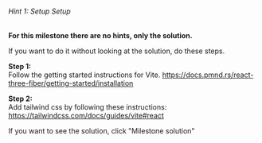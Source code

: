###### Hint 1: Setup Setup

**For this milestone there are no hints, only the solution.**

If you want to do it without looking at the solution, do these steps.  


**Step 1:**  
Follow the getting started instructions for Vite.
https://docs.pmnd.rs/react-three-fiber/getting-started/installation


**Step 2:**  
Add tailwind css by following these instructions:
https://tailwindcss.com/docs/guides/vite#react


If you want to see the solution, click "Milestone solution"